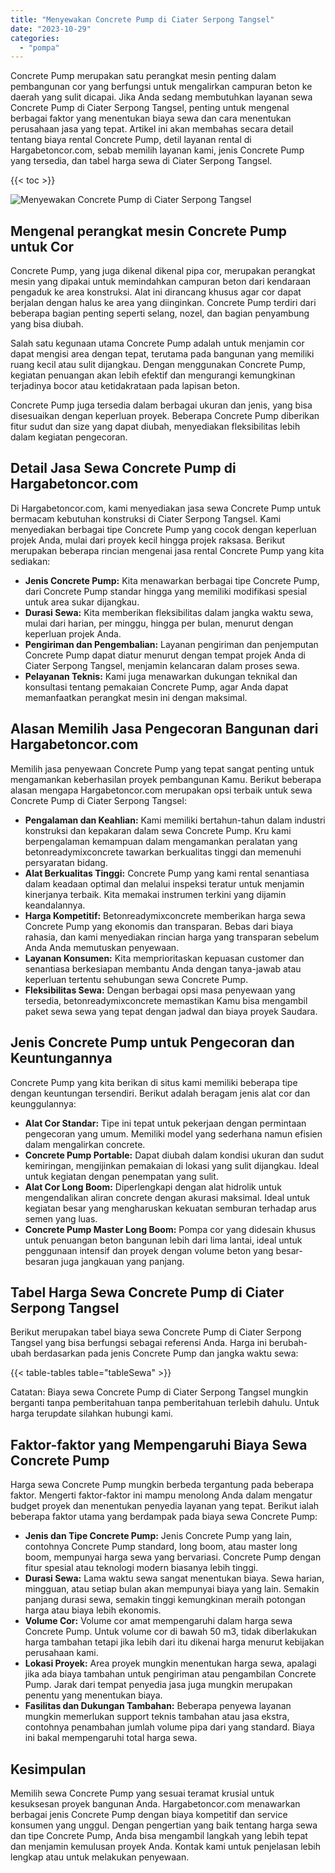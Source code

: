 ```yaml
---
title: "Menyewakan Concrete Pump di Ciater Serpong Tangsel"
date: "2023-10-29"
categories: 
  - "pompa"
---
```




Concrete Pump merupakan satu perangkat mesin penting dalam pembangunan cor yang berfungsi untuk mengalirkan campuran beton ke daerah yang sulit dicapai. Jika Anda sedang membutuhkan layanan sewa Concrete Pump di Ciater Serpong Tangsel, penting untuk mengenal berbagai faktor yang menentukan biaya sewa dan cara menentukan perusahaan jasa yang tepat. Artikel ini akan membahas secara detail tentang biaya rental Concrete Pump, detil layanan rental di Hargabetoncor.com, sebab memilih layanan kami, jenis Concrete Pump yang tersedia, dan tabel harga sewa di Ciater Serpong Tangsel.

{{< toc >}}

![Menyewakan Concrete Pump di Ciater Serpong Tangsel](https://hargareadymixid.github.io/pompa/concrete-pump%20(2).png)

## Mengenal perangkat mesin Concrete Pump untuk Cor

Concrete Pump, yang juga dikenal dikenal pipa cor, merupakan perangkat mesin yang dipakai untuk memindahkan campuran beton dari kendaraan pengaduk ke area konstruksi. Alat ini dirancang khusus agar cor dapat berjalan dengan halus ke area yang diinginkan. Concrete Pump terdiri dari beberapa bagian penting seperti selang, nozel, dan bagian penyambung yang bisa diubah.

Salah satu kegunaan utama Concrete Pump adalah untuk menjamin cor dapat mengisi area dengan tepat, terutama pada bangunan yang memiliki ruang kecil atau sulit dijangkau. Dengan menggunakan Concrete Pump, kegiatan penuangan akan lebih efektif dan mengurangi kemungkinan terjadinya bocor atau ketidakrataan pada lapisan beton.

Concrete Pump juga tersedia dalam berbagai ukuran dan jenis, yang bisa disesuaikan dengan keperluan proyek. Beberapa Concrete Pump diberikan fitur sudut dan size yang dapat diubah, menyediakan fleksibilitas lebih dalam kegiatan pengecoran.

## Detail Jasa Sewa Concrete Pump di Hargabetoncor.com

Di Hargabetoncor.com, kami menyediakan jasa sewa Concrete Pump untuk bermacam kebutuhan konstruksi di Ciater Serpong Tangsel. Kami menyediakan berbagai tipe Concrete Pump yang cocok dengan keperluan projek Anda, mulai dari proyek kecil hingga projek raksasa. Berikut merupakan beberapa rincian mengenai jasa rental Concrete Pump yang kita sediakan:

- **Jenis Concrete Pump:** Kita menawarkan berbagai tipe Concrete Pump, dari Concrete Pump standar hingga yang memiliki modifikasi spesial untuk area sukar dijangkau.
- **Durasi Sewa:** Kita memberikan fleksibilitas dalam jangka waktu sewa, mulai dari harian, per minggu, hingga per bulan, menurut dengan keperluan projek Anda.
- **Pengiriman dan Pengembalian:** Layanan pengiriman dan penjemputan Concrete Pump dapat diatur menurut dengan tempat projek Anda di Ciater Serpong Tangsel, menjamin kelancaran dalam proses sewa.
- **Pelayanan Teknis:** Kami juga menawarkan dukungan teknikal dan konsultasi tentang pemakaian Concrete Pump, agar Anda dapat memanfaatkan perangkat mesin ini dengan maksimal.

## Alasan Memilih Jasa Pengecoran Bangunan dari Hargabetoncor.com

Memilih jasa penyewaan Concrete Pump yang tepat sangat penting untuk mengamankan keberhasilan proyek pembangunan Kamu. Berikut beberapa alasan mengapa Hargabetoncor.com merupakan opsi terbaik untuk sewa Concrete Pump di Ciater Serpong Tangsel:

- **Pengalaman dan Keahlian:** Kami memiliki bertahun-tahun dalam industri konstruksi dan kepakaran dalam sewa Concrete Pump. Kru kami berpengalaman kemampuan dalam mengamankan peralatan yang betonreadymixconcrete tawarkan berkualitas tinggi dan memenuhi persyaratan bidang.
- **Alat Berkualitas Tinggi:** Concrete Pump yang kami rental senantiasa dalam keadaan optimal dan melalui inspeksi teratur untuk menjamin kinerjanya terbaik. Kita memakai instrumen terkini yang dijamin keandalannya.
- **Harga Kompetitif:** Betonreadymixconcrete memberikan harga sewa Concrete Pump yang ekonomis dan transparan. Bebas dari biaya rahasia, dan kami menyediakan rincian harga yang transparan sebelum Anda Anda memutuskan penyewaan.
- **Layanan Konsumen:** Kita memprioritaskan kepuasan customer dan senantiasa berkesiapan membantu Anda dengan tanya-jawab atau keperluan tertentu sehubungan sewa Concrete Pump.
- **Fleksibilitas Sewa:** Dengan berbagai opsi masa penyewaan yang tersedia, betonreadymixconcrete memastikan Kamu bisa mengambil paket sewa sewa yang tepat dengan jadwal dan biaya proyek Saudara.

## Jenis Concrete Pump untuk Pengecoran dan Keuntungannya

Concrete Pump yang kita berikan di situs kami memiliki beberapa tipe dengan keuntungan tersendiri. Berikut adalah beragam jenis alat cor dan keunggulannya:

- **Alat Cor Standar:** Tipe ini tepat untuk pekerjaan dengan permintaan pengecoran yang umum. Memiliki model yang sederhana namun efisien dalam mengalirkan concrete.
- **Concrete Pump Portable:** Dapat diubah dalam kondisi ukuran dan sudut kemiringan, mengijinkan pemakaian di lokasi yang sulit dijangkau. Ideal untuk kegiatan dengan penempatan yang sulit.
- **Alat Cor Long Boom:** Diperlengkapi dengan alat hidrolik untuk mengendalikan aliran concrete dengan akurasi maksimal. Ideal untuk kegiatan besar yang mengharuskan kekuatan semburan terhadap arus semen yang luas.
- **Concrete Pump Master Long Boom:** Pompa cor yang didesain khusus untuk penuangan beton bangunan lebih dari lima lantai, ideal untuk penggunaan intensif dan proyek dengan volume beton yang besar-besaran juga jangkauan yang panjang.

## Tabel Harga Sewa Concrete Pump di Ciater Serpong Tangsel

Berikut merupakan tabel biaya sewa Concrete Pump di Ciater Serpong Tangsel yang bisa berfungsi sebagai referensi Anda. Harga ini berubah-ubah berdasarkan pada jenis Concrete Pump dan jangka waktu sewa:

{{< table-tables table="tableSewa" >}}

Catatan: Biaya sewa Concrete Pump di Ciater Serpong Tangsel mungkin berganti tanpa pemberitahuan tanpa pemberitahuan terlebih dahulu. Untuk harga terupdate silahkan hubungi kami.

## Faktor-faktor yang Mempengaruhi Biaya Sewa Concrete Pump

Harga sewa Concrete Pump mungkin berbeda tergantung pada beberapa faktor. Mengerti faktor-faktor ini mampu menolong Anda dalam mengatur budget proyek dan menentukan penyedia layanan yang tepat. Berikut ialah beberapa faktor utama yang berdampak pada biaya sewa Concrete Pump:

- **Jenis dan Tipe Concrete Pump:** Jenis Concrete Pump yang lain, contohnya Concrete Pump standard, long boom, atau master long boom, mempunyai harga sewa yang bervariasi. Concrete Pump dengan fitur spesial atau teknologi modern biasanya lebih tinggi.
- **Durasi Sewa:** Lama waktu sewa sangat menentukan biaya. Sewa harian, mingguan, atau setiap bulan akan mempunyai biaya yang lain. Semakin panjang durasi sewa, semakin tinggi kemungkinan meraih potongan harga atau biaya lebih ekonomis.
- **Volume Cor:** Volume cor amat mempengaruhi dalam harga sewa Concrete Pump. Untuk volume cor di bawah 50 m3, tidak diberlakukan harga tambahan tetapi jika lebih dari itu dikenai harga menurut kebijakan perusahaan kami.
- **Lokasi Proyek:** Area proyek mungkin menentukan harga sewa, apalagi jika ada biaya tambahan untuk pengiriman atau pengambilan Concrete Pump. Jarak dari tempat penyedia jasa juga mungkin merupakan penentu yang menentukan biaya.
- **Fasilitas dan Dukungan Tambahan:** Beberapa penyewa layanan mungkin memerlukan support teknis tambahan atau jasa ekstra, contohnya penambahan jumlah volume pipa dari yang standard. Biaya ini bakal mempengaruhi total harga sewa.

## Kesimpulan

Memilih sewa Concrete Pump yang sesuai teramat krusial untuk kesuksesan proyek bangunan Anda. Hargabetoncor.com menawarkan berbagai jenis Concrete Pump dengan biaya kompetitif dan service konsumen yang unggul. Dengan pengertian yang baik tentang harga sewa dan tipe Concrete Pump, Anda bisa mengambil langkah yang lebih tepat dan menjamin kemulusan proyek Anda. Kontak kami untuk penjelasan lebih lengkap atau untuk melakukan penyewaan.
